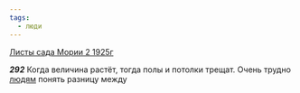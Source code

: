```yaml
---
tags:
  - люди
---
```


[Листы сада Мории 2 1925г](/agni/1925)

___292___
Когда величина растёт, тогда полы и потолки трещат. Очень трудно [людям](/tag/#люди) понять разницу между 